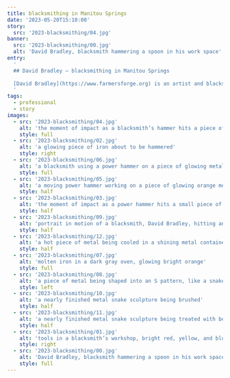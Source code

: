 ```yaml
---
title: blacksmithing in Manitou Springs
date: '2023-05-20T15:10:00'
story:
  src: '2023-blacksmithing/04.jpg'
banner:
  src: '2023-blacksmithing/00.jpg'
  alt: 'David Bradley, blacksmith hammering a spoon in his work space'
entry:
  '
  ## David Bradley – blacksmithing in Manitou Springs
  
  [David Bradley](https://www.farmersforge.org) is an artist and blacksmith who makes heirloom ironwork. He primarily crafts functional cookware. The metal is crafted with care and precision under many iterations into the flame and out again, rapidly heated and cooled, shaped like a living material.
  '
tags:
  - professional
  - story
images:
  - src: '2023-blacksmithing/04.jpg'
    alt: 'the moment of impact as a blacksmith’s hammer hits a piece of iron'
    style: full
  - src: '2023-blacksmithing/02.jpg'
    alt: 'a glowing piece of iron about to be hammered'
    style: right
  - src: '2023-blacksmithing/06.jpg'
    alt: 'a blacksmith using a power hammer on a piece of glowing metal'
    style: full
  - src: '2023-blacksmithing/05.jpg'
    alt: 'a moving power hammer working on a piece of glowing orange metal'
    style: half
  - src: '2023-blacksmithing/03.jpg'
    alt: 'the moment of impact as a power hammer hits a small piece of metal'
    style: half
  - src: '2023-blacksmithing/09.jpg'
    alt: 'portrait in motion of a blacksmith, David Bradley, hitting an iron rod'
    style: half
  - src: '2023-blacksmithing/12.jpg'
    alt: 'a hot piece of metal being cooled in a shining metal container filled with water'
    style: half
  - src: '2023-blacksmithing/07.jpg'
    alt: 'molten iron in a dark gray oven, glowing bright orange'
    style: full
  - src: '2023-blacksmithing/08.jpg'
    alt: 'a piece of metal being shaped into an S pattern, like a snake'
    style: left
  - src: '2023-blacksmithing/10.jpg'
    alt: 'a nearly finished metal snake sculpture being brushed'
    style: half
  - src: '2023-blacksmithing/11.jpg'
    alt: 'a nearly finished metal snake sculpture being treated with bee’s wax, steaming'
    style: half
  - src: '2023-blacksmithing/01.jpg'
    alt: 'tools in a blacksmith’s workshop, bright red, yellow, and blue'
    style: right
  - src: '2023-blacksmithing/00.jpg'
    alt: 'David Bradley, blacksmith hammering a spoon in his work space'
    style: full
---
```

